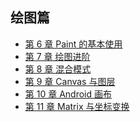 ## 绘图篇

- [第 6 章 Paint 的基本使用](./chapter_6/readme.md)
- [第 7 章 绘图进阶]()
- [第 8 章 混合模式]()
- [第 9 章 Canvas 与图层]()
- [第 10 章 Android 画布]()
- [第 11 章 Matrix 与坐标变换]()